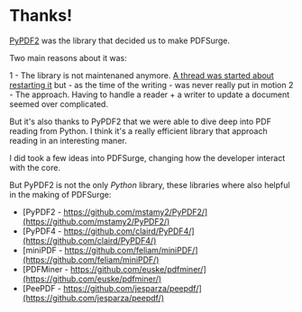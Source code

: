 # Thanks!

[PyPDF2](https://github.com/mstamy2/PyPDF2/) was the library that decided us to make PDFSurge.

Two main reasons about it was:

 1 - The library is not maintenaned anymore. [A thread was started about restarting it](https://github.com/mstamy2/PyPDF2/issues/385) but - as the time of the writing - was never really put in motion
 2 - The approach. Having to handle a reader + a writer to update a document seemed over complicated.

But it's also thanks to PyPDF2 that we were able to dive deep into PDF reading from Python.
I think it's a really efficient library that approach reading in an interesting maner.

I did took a few ideas into PDFSurge, changing how the developer interact with the core.

But PyPDF2 is not the only _Python_ library, these libraries where also helpful in the making of PDFSurge:

 * [PyPDF2 - https://github.com/mstamy2/PyPDF2/](https://github.com/mstamy2/PyPDF2/)
 * [PyPDF4 - https://github.com/claird/PyPDF4/](https://github.com/claird/PyPDF4/)
 * [miniPDF - https://github.com/feliam/miniPDF/](https://github.com/feliam/miniPDF/)
 * [PDFMiner - https://github.com/euske/pdfminer/](https://github.com/euske/pdfminer/)
 * [PeePDF - https://github.com/jesparza/peepdf/](https://github.com/jesparza/peepdf/)